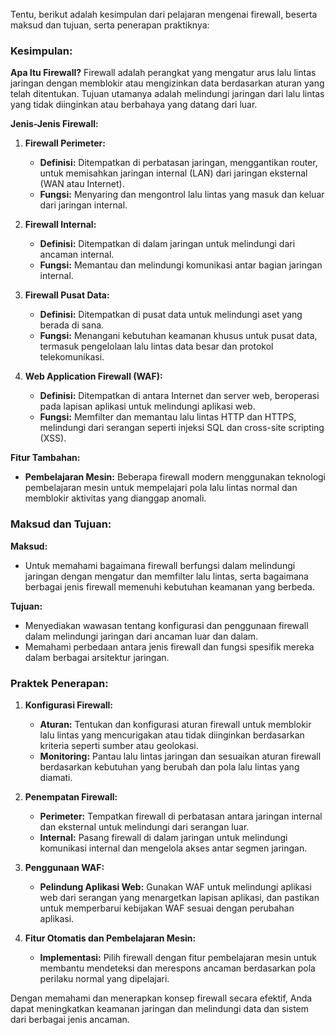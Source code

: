 Tentu, berikut adalah kesimpulan dari pelajaran mengenai firewall, beserta maksud dan tujuan, serta penerapan praktiknya:

### Kesimpulan:

**Apa Itu Firewall?**
Firewall adalah perangkat yang mengatur arus lalu lintas jaringan dengan memblokir atau mengizinkan data berdasarkan aturan yang telah ditentukan. Tujuan utamanya adalah melindungi jaringan dari lalu lintas yang tidak diinginkan atau berbahaya yang datang dari luar.

**Jenis-Jenis Firewall:**
1. **Firewall Perimeter:**
   - **Definisi:** Ditempatkan di perbatasan jaringan, menggantikan router, untuk memisahkan jaringan internal (LAN) dari jaringan eksternal (WAN atau Internet).
   - **Fungsi:** Menyaring dan mengontrol lalu lintas yang masuk dan keluar dari jaringan internal.

2. **Firewall Internal:**
   - **Definisi:** Ditempatkan di dalam jaringan untuk melindungi dari ancaman internal.
   - **Fungsi:** Memantau dan melindungi komunikasi antar bagian jaringan internal.

3. **Firewall Pusat Data:**
   - **Definisi:** Ditempatkan di pusat data untuk melindungi aset yang berada di sana.
   - **Fungsi:** Menangani kebutuhan keamanan khusus untuk pusat data, termasuk pengelolaan lalu lintas data besar dan protokol telekomunikasi.

4. **Web Application Firewall (WAF):**
   - **Definisi:** Ditempatkan di antara Internet dan server web, beroperasi pada lapisan aplikasi untuk melindungi aplikasi web.
   - **Fungsi:** Memfilter dan memantau lalu lintas HTTP dan HTTPS, melindungi dari serangan seperti injeksi SQL dan cross-site scripting (XSS).

**Fitur Tambahan:**
- **Pembelajaran Mesin:** Beberapa firewall modern menggunakan teknologi pembelajaran mesin untuk mempelajari pola lalu lintas normal dan memblokir aktivitas yang dianggap anomali.

### Maksud dan Tujuan:

**Maksud:**
- Untuk memahami bagaimana firewall berfungsi dalam melindungi jaringan dengan mengatur dan memfilter lalu lintas, serta bagaimana berbagai jenis firewall memenuhi kebutuhan keamanan yang berbeda.

**Tujuan:**
- Menyediakan wawasan tentang konfigurasi dan penggunaan firewall dalam melindungi jaringan dari ancaman luar dan dalam.
- Memahami perbedaan antara jenis firewall dan fungsi spesifik mereka dalam berbagai arsitektur jaringan.

### Praktek Penerapan:

1. **Konfigurasi Firewall:**
   - **Aturan:** Tentukan dan konfigurasi aturan firewall untuk memblokir lalu lintas yang mencurigakan atau tidak diinginkan berdasarkan kriteria seperti sumber atau geolokasi.
   - **Monitoring:** Pantau lalu lintas jaringan dan sesuaikan aturan firewall berdasarkan kebutuhan yang berubah dan pola lalu lintas yang diamati.

2. **Penempatan Firewall:**
   - **Perimeter:** Tempatkan firewall di perbatasan antara jaringan internal dan eksternal untuk melindungi dari serangan luar.
   - **Internal:** Pasang firewall di dalam jaringan untuk melindungi komunikasi internal dan mengelola akses antar segmen jaringan.

3. **Penggunaan WAF:**
   - **Pelindung Aplikasi Web:** Gunakan WAF untuk melindungi aplikasi web dari serangan yang menargetkan lapisan aplikasi, dan pastikan untuk memperbarui kebijakan WAF sesuai dengan perubahan aplikasi.

4. **Fitur Otomatis dan Pembelajaran Mesin:**
   - **Implementasi:** Pilih firewall dengan fitur pembelajaran mesin untuk membantu mendeteksi dan merespons ancaman berdasarkan pola perilaku normal yang dipelajari.

Dengan memahami dan menerapkan konsep firewall secara efektif, Anda dapat meningkatkan keamanan jaringan dan melindungi data dan sistem dari berbagai jenis ancaman.